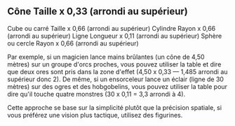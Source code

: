 ## Cône Taille x 0,33 (arrondi au supérieur)

Cube ou carré Taille x 0,66 (arrondi au supérieur)
Cylindre Rayon x 0,66 (arrondi au supérieur)
Ligne Longueur x 0,11 (arrondi au supérieur)
Sphère ou cercle Rayon x 0,66 (arrondi au supérieur)

Par exemple, si un magicien lance mains brûlantes (un
cône de 4,50 mètres) sur un groupe d'orcs proches, vous
pouvez utiliser la table et dire que deux ores sont pris dans
la zone d'effet (4,50 x 0,33 — 1,485 arrondi au supérieur
donc 2). De même, si un ensorceleur lance un éclair (ligne
de 30 mètres) sur des ogres et des hobgobelins, vous pouvez
utiliser la table pour dire qu'il touche quatre monstres (30 x
0,11 = 3,3 arrondi à 4).

Cette approche se base sur la simplicité plutôt que la
précision spatiale, si vous préférez une vision plus tactique,
utilisez des figurines.
